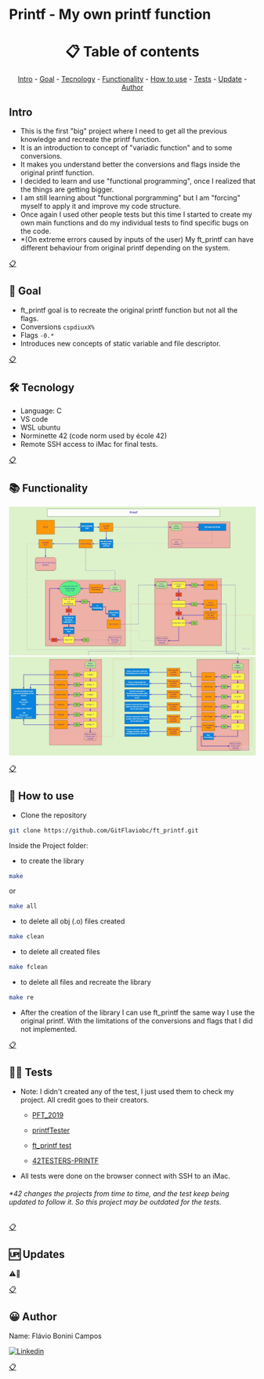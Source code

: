 # Printf - My own printf function

<h1 name ="content" align = "center">📋 Table of contents</h1>
<p align = "center">
  <a href = "#intro">Intro</a> -
  <a href = "#goal">Goal</a> -
  <a href = "#tec">Tecnology</a> -
  <a href = "#function">Functionality</a> -
  <a href = "#how">How to use</a> -
  <a href = "#test">Tests</a> -
  <a href = "#update">Update</a> -
  <a href = "#author">Author</a>
</p>

<a name="intro"/> <h2> Intro </h2> </a>
- This is the first "big" project where I need to get all the previous knowledge and recreate the printf function.
- It is an introduction to concept of "variadic function" and to some conversions.
- It makes you understand better the conversions and flags inside the original printf function.
- I decided to learn and use "functional programming", once I realized that the things are getting bigger.
- I am still learning about "functional porgramming" but I am "forcing" myself to apply it and improve my code structure.
- Once again I used other people tests but this time I started to create my own main functions and do my individual tests to find specific bugs on the code.
- *(On extreme errors caused by inputs of the user) My ft_printf can have different behaviour from original printf depending on the system.
<p></p>
<a href = "#content">📋</a>

<a name="goal"/> <h2> 🎯 Goal </h2> </a>
- ft_printf goal is to recreate the original printf function but not all the flags.
- Conversions ```cspdiuxX%```
- Flags ```-0.*```
- Introduces new concepts of static variable and file descriptor.
<p></p>
<a href = "#content">📋</a>

<a name="tec"/> <h2> 🛠️ Tecnology </h2> </a>
- Language: C
- VS code
- WSL ubuntu
- Norminette 42 (code norm used by école 42)
- Remote SSH access to iMac for final tests.
<p></p>
<a href = "#content">📋</a>

<a name="function"/> <h2> 📚 Functionality </h2> </a>

![Flow Chart 01](https://github.com/GitFlaviobc/ft_printf/blob/main/Images/Printf_Flowchart_01.jpg)
![Flow Chart 02](https://github.com/GitFlaviobc/ft_printf/blob/main/Images/Printf_Flowchart_02.jpg)

<p></p>
<a href = "#content">📋</a>

<a name="how"/> <h2> 📖 How to use </h2> </a>

- Clone the repository
```bash
git clone https://github.com/GitFlaviobc/ft_printf.git
```
Inside the Project folder:
- to create the library
```bash
make
```
or
```bash
make all
```
- to delete all obj (.o) files created
```bash
make clean
```
 - to delete all created files
```bash
make fclean
```
 - to delete all files and recreate the library
```bash
make re
```
- After the creation of the library I can use ft_printf the same way I use the original printf. With the limitations of the conversions and flags that I did not implemented.

<p></p>
<a href = "#content">📋</a>

<a name="test"/> <h2> 👨‍💻 Tests </h2> </a>
- Note: I didn't created any of the test, I just used them to check my project. All credit goes to their creators. <p></p>
  - [PFT_2019](https://github.com/Tripouille/gnlTester) <p></p>
  - [printfTester](https://github.com/Tripouille/printfTester) <p></p>
  - [ft_printf test](https://github.com/mrjvs/42cursus_gnl_tests) <p></p>
  - [42TESTERS-PRINTF](https://github.com/Mazoise/42TESTERS-PRINTF) <p></p>
- All tests were done on the browser connect with SSH to an iMac.
<p></p>

###### *42 changes the projects from time to time, and the test keep being updated to follow it. So this project may be outdated for the tests.

<p></p>
<a href = "#content">📋</a>

<a name="update"/> <h2> 🆙 Updates </h2> </a>
⚠️🚧
<p></p>
<a href = "#content">📋</a>

<a name="author"/> <h2> 😀 Author </h2> </a>
Name: Flávio Bonini Campos
<p></p>

[![Linkedin](https://img.shields.io/badge/LinkedIn-0077B5?style=for-the-badge&logo=linkedin&logoColor=white)](https://www.linkedin.com/in/flaviobc88/)
<p></p>
<a href = "#content">📋</a>
<p></p>
